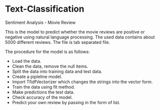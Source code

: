 # Text-Classification
Sentiment Analysis - Movie Review 

This is the model to predict whether the movie reviews are positive or negative using natural language processing. 
The used data contains about 5000 different reviews. The file is tab separated file. 

The procedure for the model is as follows:
- Load the data.
- Clean the data, remove the null items.
- Split the data into training data and test data.
- Create a pipleline model.
- Import TfidfVectorizer which changes the strings into the vector form.
- Train the data using fit method.
- Make predictions the test data.
- Check accuracy of the model.
- Predict your own review by passing in the form of list.
